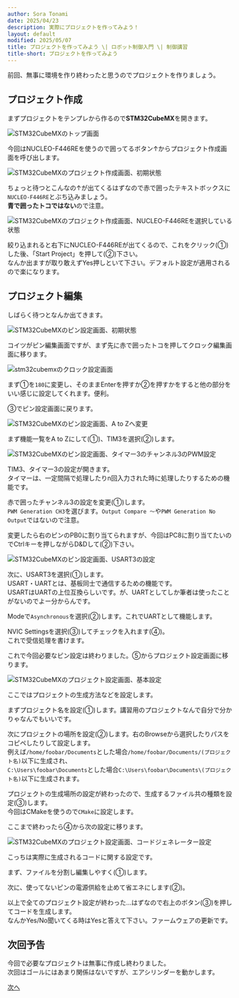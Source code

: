 ```yaml
---
author: Sora Tonami
date: 2025/04/23
description: 実際にプロジェクトを作ってみよう！
layout: default
modified: 2025/05/07
title: プロジェクトを作ってみよう \| ロボット制御入門 \| 制御講習
title-short: プロジェクトを作ってみよう
---
```


前回、無事に環境を作り終わったと思うのでプロジェクトを作りましょう。

## プロジェクト作成

まずプロジェクトをテンプレから作るので**STM32CubeMX**を開きます。

![STM32CubeMXのトップ画面]

今回はNUCLEO-F446REを使うので囲ってるボタン↑からプロジェクト作成画面を呼び出します。

![STM32CubeMXのプロジェクト作成画面、初期状態]

ちょっと待つとこんなの↑が出てくるはずなので赤で囲ったテキストボックスに`NUCLEO-F446RE`とぶち込みましょう。\
**青で囲ったトコではない**ので注意。

![STM32CubeMXのプロジェクト作成画面、NUCLEO-F446REを選択している状態]

絞り込まれると右下にNUCLEO-F446REが出てくるので、これをクリック(①)した後、「Start Project」を押して(②)下さい。\
なんか出ますが取り敢えずYes押しといて下さい。デフォルト設定が適用されるので楽になります。

## プロジェクト編集

しばらく待つとなんか出てきます。

![STM32CubeMXのピン設定画面、初期状態]

コイツがピン編集画面ですが、まず先に赤で囲ったトコを押してクロック編集画面に移ります。

![stm32cubemxのクロック設定画面]

まず①を`180`に変更し、そのままEnterを押すか②を押すかをすると他の部分をいい感じに設定してくれます。便利。

③でピン設定画面に戻ります。

![STM32CubeMXのピン設定画面、A to Zへ変更]

まず機能一覧をA to Zにして(①)、TIM3を選択(②)します。

![STM32CubeMXのピン設定画面、タイマー3のチャンネル3のPWM設定]

TIM3、タイマー3の設定が開きます。\
タイマーは、一定間隔で処理したりn回入力された時に処理したりするための機能です。

赤で囲ったチャンネル3の設定を変更(①)します。\
`PWM Generation CH3`を選びます。`Output Compare 〜`や`PWM Generation No Output`ではないので注意。

変更したら右のピンのPB0に割り当てられますが、今回はPC8に割り当てたいのでCtrlキーを押しながらD&Dして(②)下さい。

![STM32CubeMXのピン設定画面、USART3の設定]

次に、USART3を選択(①)します。\
USART・UARTとは、基板同士で通信するための機能です。\
USARTはUARTの上位互換らしいです。が、UARTとしてしか筆者は使ったことがないのでよー分からんです。

Modeで`Asynchronous`を選択(②)します。これでUARTとして機能します。

NVIC Settingsを選択(③)してチェックを入れます(④)。\
これで受信処理を書けます。

これで今回必要なピン設定は終わりました。⑤からプロジェクト設定画面に移ります。

![STM32CubeMXのプロジェクト設定画面、基本設定]

ここではプロジェクトの生成方法などを設定します。

まずプロジェクト名を設定(①)します。講習用のプロジェクトなんで自分で分かりゃなんでもいいです。

次にプロジェクトの場所を設定(②)します。右のBrowseから選択したりパスをコピペしたりして設定します。\
例えば`/home/foobar/Documents`とした場合`/home/foobar/Documents/(プロジェクト名)`以下に生成され、\
`C:\Users\foobar\Documents`とした場合`C:\Users\foobar\Documents\(プロジェクト名)`以下に生成されます。

プロジェクトの生成場所の設定が終わったので、生成するファイル共の種類を設定(③)します。\
今回はCMakeを使うので`CMake`に設定します。

ここまで終わったら④から次の設定に移ります。

![STM32CubeMXのプロジェクト設定画面、コードジェネレーター設定]

こっちは実際に生成されるコードに関する設定です。

まず、ファイルを分割し編集しやすく(①)します。

次に、使ってないピンの電源供給を止めて省エネにします(②)。

以上で全てのプロジェクト設定が終わった...はずなので右上のボタン(③)を押してコードを生成します。\
なんかYes/No聞いてくる時はYesと答えて下さい。ファームウェアの更新です。

## 次回予告

今回で必要なプロジェクトは無事に作成し終わりました。\
次回はゴールにはあまり関係はないですが、エアシリンダーを動かします。

[次へ](4)

[stm32cubemxのクロック設定画面]: /assets/lessons/program/cubemx-edit-2.png
[stm32cubemxのトップ画面]: /assets/lessons/program/cubemx-top.png
[stm32cubemxのピン設定画面、a to zへ変更]: /assets/lessons/program/cubemx-edit-3.png
[stm32cubemxのピン設定画面、usart3の設定]: /assets/lessons/program/cubemx-edit-5.png
[stm32cubemxのピン設定画面、タイマー3のチャンネル3のpwm設定]: /assets/lessons/program/cubemx-edit-4.png
[stm32cubemxのピン設定画面、初期状態]: /assets/lessons/program/cubemx-edit-1.png
[stm32cubemxのプロジェクト作成画面、nucleo-f446reを選択している状態]: /assets/lessons/program/cubemx-create-2.png
[stm32cubemxのプロジェクト作成画面、初期状態]: /assets/lessons/program/cubemx-create-1.png
[stm32cubemxのプロジェクト設定画面、コードジェネレーター設定]: /assets/lessons/program/cubemx-edit-7.png
[stm32cubemxのプロジェクト設定画面、基本設定]: /assets/lessons/program/cubemx-edit-6.png
